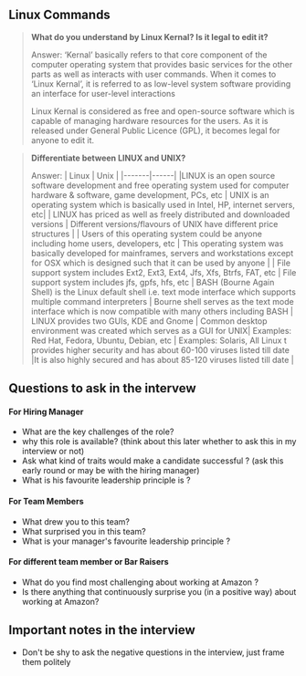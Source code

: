 ## Linux Commands

> **What do you understand by Linux Kernal? Is it legal to edit it?**
>
> Answer: ‘Kernal’ basically refers to that core component of the computer operating system that provides basic services for the other parts as well as interacts with user commands. When it comes to ‘Linux Kernal’, it is referred to as low-level system software providing an interface for user-level interactions
>
> Linux Kernal is considered as free and open-source software which is capable of managing hardware resources for the users. As it is released under General Public Licence (GPL), it becomes legal for anyone to edit it.

> **Differentiate between LINUX and UNIX?**
>
> Answer:
> | Linux | Unix |
> |-------|------|
> |LINUX is an open source software development and free operating system used for computer hardware & software, game development, PCs, etc | UNIX is an operating system which is basically used in Intel, HP, internet servers, etc|
> | LINUX has priced as well as freely distributed and downloaded versions | Different versions/flavours of UNIX have different price structures |
> | Users of this operating system could be anyone including home users, developers, etc | This operating system was basically developed for mainframes, servers and workstations except for OSX which is designed such that it can be used by anyone |
> | File support system includes Ext2, Ext3, Ext4, Jfs, Xfs, Btrfs, FAT, etc | File support system includes jfs, gpfs, hfs, etc |
> BASH (Bourne Again Shell) is the Linux default shell i.e. text mode interface which supports multiple command interpreters | Bourne shell serves as the text mode interface which is now compatible with many others including BASH |
> LINUX provides two GUIs, KDE and Gnome | Common desktop environment was created which serves as a GUI for UNIX|
> Examples: Red Hat, Fedora, Ubuntu, Debian, etc | Examples: Solaris, All Linux
> t provides higher security and has about 60-100 viruses listed till date |It is also highly secured and has about 85-120 viruses listed till date |

## Questions to ask in the intervew

#### For Hiring Manager

* What are the key challenges of the role?
* why this role is available? (think about this later whether to ask this in my interview or not)
* Ask what kind of traits would make a candidate successful ? (ask this early round or may be with the hiring manager)
* What is his favourite leadership principle is ?


#### For Team Members

* What drew you to this team?
* What surprised you in this team?
* What is your manager's favourite leadership principle ?


#### For different team member or Bar Raisers

* What do you find most challenging about working at Amazon ?
* Is there anything that continuously surprise you (in a positive way) about working at Amazon?


## Important notes in the interview

* Don't be shy to ask the negative questions in the interview, just frame them politely


